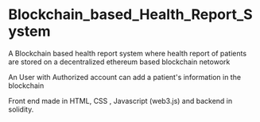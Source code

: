 # Blockchain_based_Health_Report_System
A Blockchain based health report system where health report of patients are stored on a decentralized ethereum based blockchain netowork

An User with Authorized account can add a patient's information in the blockchain

Front end made in HTML, CSS , Javascript (web3.js) and backend in solidity.
